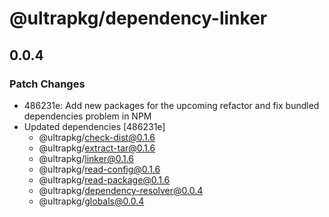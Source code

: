 # @ultrapkg/dependency-linker

## 0.0.4

### Patch Changes

- 486231e: Add new packages for the upcoming refactor and fix bundled dependencies problem in NPM
- Updated dependencies [486231e]
  - @ultrapkg/check-dist@0.1.6
  - @ultrapkg/extract-tar@0.1.6
  - @ultrapkg/linker@0.1.6
  - @ultrapkg/read-config@0.1.6
  - @ultrapkg/read-package@0.1.6
  - @ultrapkg/dependency-resolver@0.0.4
  - @ultrapkg/globals@0.0.4
